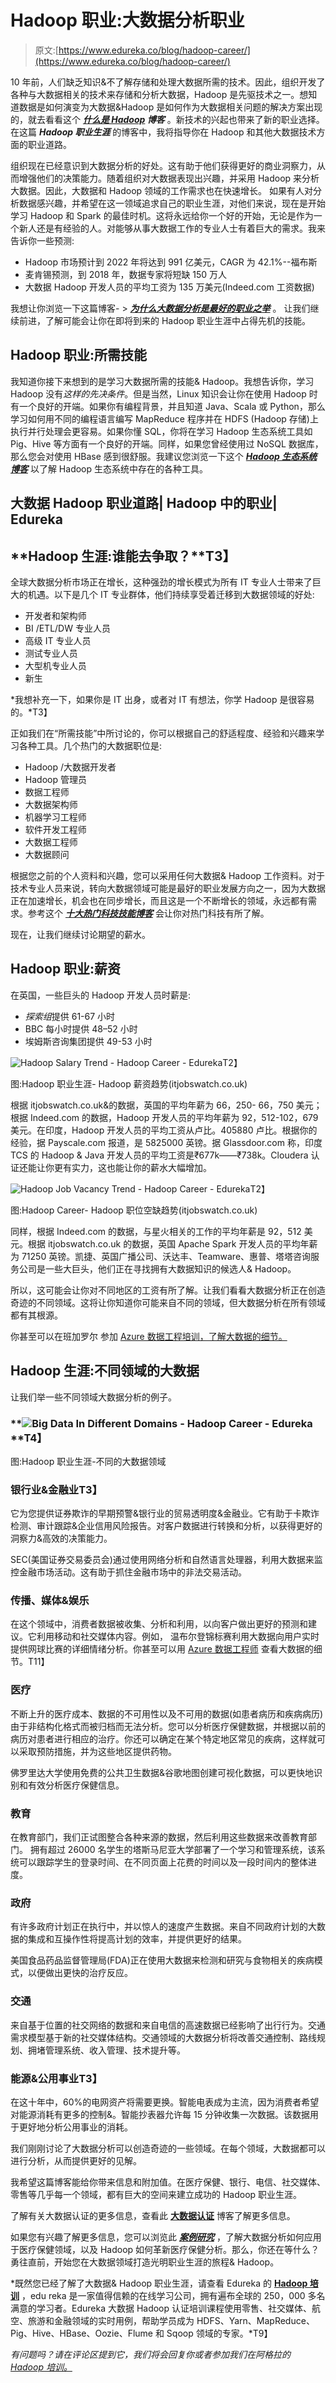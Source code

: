 # Hadoop 职业:大数据分析职业

> 原文:[https://www.edureka.co/blog/hadoop-career/](https://www.edureka.co/blog/hadoop-career/)

10 年前，人们缺乏知识&不了解存储和处理大数据所需的技术。因此，组织开发了各种与大数据相关的技术来存储和分析大数据，Hadoop 是先驱技术之一。想知道数据是如何演变为大数据&Hadoop 是如何作为大数据相关问题的解决方案出现的，就去看看这个 ***[什么是 Hadoop](https://www.edureka.co/blog/what-is-hadoop/) 博客*** 。新技术的兴起也带来了新的职业选择。在这篇 ***Hadoop 职业生涯*** 的博客中，我将指导你在 Hadoop 和其他大数据技术方面的职业道路。

组织现在已经意识到大数据分析的好处。这有助于他们获得更好的商业洞察力，从而增强他们的决策能力。随着组织对大数据表现出兴趣，并采用 Hadoop 来分析大数据。因此，大数据和 Hadoop 领域的工作需求也在快速增长。 如果有人对分析数据感兴趣，并希望在这一领域追求自己的职业生涯，对他们来说，现在是开始学习 Hadoop 和 Spark 的最佳时机。这将永远给你一个好的开始，无论是作为一个新人还是有经验的人。对能够从事大数据工作的专业人士有着巨大的需求。我来告诉你一些预测:

*   Hadoop 市场预计到 2022 年将达到 991 亿美元，CAGR 为 42.1%--福布斯
*   麦肯锡预测，到 2018 年，数据专家将短缺 150 万人
*   大数据 Hadoop 开发人员的平均工资为 135 万美元(Indeed.com 工资数据)

我想让你浏览一下这篇博客- > ***[为什么大数据分析是最好的职业之举](https://www.edureka.co/blog/10-reasons-why-big-data-analytics-is-the-best-career-move)*** 。 让我们继续前进，了解可能会让你在即将到来的 Hadoop 职业生涯中占得先机的技能。

## **Hadoop 职业:所需技能**

我知道你接下来想到的是学习大数据所需的技能& Hadoop。我想告诉你，学习 Hadoop 没有*这样的先决条件*。但是当然，Linux 知识会让你在使用 Hadoop 时有一个良好的开端。如果你有编程背景，并且知道 Java、Scala 或 Python，那么学习如何用不同的编程语言编写 MapReduce 程序并在 HDFS (Hadoop 存储)上执行并行处理会更容易。如果你懂 SQL，你将在学习 Hadoop 生态系统工具如 Pig、Hive 等方面有一个良好的开端。同样，如果您曾经使用过 NoSQL 数据库，那么您会对使用 HBase 感到很舒服。我建议您浏览一下这个 [***Hadoop 生态系统*** ***博客***](https://www.edureka.co/blog/hadoop-ecosystem) 以了解 Hadoop 生态系统中存在的各种工具。

## **大数据 Hadoop 职业道路| Hadoop 中的职业| Edureka**

## **Hadoop 生涯:谁能去争取？**T3】

全球大数据分析市场正在增长，这种强劲的增长模式为所有 IT 专业人士带来了巨大的机遇。以下是几个 IT 专业群体，他们持续享受着迁移到大数据领域的好处:

*   开发者和架构师
*   BI /ETL/DW 专业人员
*   高级 IT 专业人员
*   测试专业人员
*   大型机专业人员
*   新生

*我想补充一下，如果你是 IT 出身，或者对 IT 有想法，你学 Hadoop 是很容易的。*T3】

正如我们在“所需技能”中所讨论的，你可以根据自己的舒适程度、经验和兴趣来学习各种工具。几个热门的大数据职位是:

*   Hadoop /大数据开发者
*   Hadoop 管理员
*   数据工程师
*   大数据架构师
*   机器学习工程师
*   软件开发工程师
*   大数据工程师
*   大数据顾问

根据您之前的个人资料和兴趣，您可以采用任何大数据& Hadoop 工作资料。对于技术专业人员来说，转向大数据领域可能是最好的职业发展方向之一，因为大数据正在加速增长，机会也在同步增长，而且这是一个不断增长的领域，永远都有需求。参考这个 [***十大热门科技技能博客***](https://www.edureka.co/blog/10-hottest-tech-skills-in-2016/) 会让你对热门科技有所了解。

现在，让我们继续讨论期望的薪水。

## **Hadoop 职业:薪资**

在英国，一些巨头的 Hadoop 开发人员时薪是:

*   *探索组*提供 61-67 小时
*   BBC 每小时提供 48–52 小时
*   埃姆斯咨询集团提供 49-53 小时

![Hadoop Salary Trend - Hadoop Career - Edureka](../Images/67f42ef012f18cc956b731f152676a58.png)T2】

图:Hadoop 职业生涯- Hadoop 薪资趋势(itjobswatch.co.uk)

根据 itjobswatch.co.uk&的数据，英国的平均年薪为 66，250- 66，750 美元；根据 Indeed.com 的数据，Hadoop 开发人员的平均年薪为 92，512-102，679 美元。在印度，Hadoop 开发人员的平均工资从卢比。405880 卢比。根据你的经验，据 Payscale.com 报道，是 5825000 英镑。据 Glassdoor.com 称，印度 TCS 的 Hadoop & Java 开发人员的平均工资是₹677k——₹738k。Cloudera 认证还能让你更有实力，这也能让你的薪水大幅增加。

![Hadoop Job Vacancy Trend - Hadoop Career - Edureka](../Images/2e70390c93434908141a9135b8884f35.png)T2】

图:Hadoop Career- Hadoop 职位空缺趋势(itjobswatch.co.uk)

同样，根据 Indeed.com 的数据，与星火相关的工作的平均年薪是 92，512 美元。根据 itjobswatch.co.uk 的数据，英国 Apache Spark 开发人员的平均年薪为 71250 英镑。凯捷、英国广播公司、沃达丰、Teamware、惠普、塔塔咨询服务公司是一些大巨头，他们正在寻找拥有大数据知识的候选人& Hadoop。

所以，这可能会让你对不同地区的工资有所了解。让我们看看大数据分析正在创造奇迹的不同领域。这将让你知道你可能来自不同的领域，但大数据分析在所有领域都有其根源。

你甚至可以在班加罗尔 参加 [Azure 数据工程培训，了解大数据的细节。](https://www.edureka.co/microsoft-azure-data-engineering-certification-course-bangalore)

## **Hadoop 生涯:不同领域的大数据**

让我们举一些不同领域大数据分析的例子。

### **![Big Data In Different Domains - Hadoop Career - Edureka](../Images/2c3fe4ea1764e45b7a6f3dee39529b97.png)**T4】

图:Hadoop 职业生涯-不同的大数据领域

### **银行业&金融业**T3】

它为您提供证券欺诈的早期预警&银行业的贸易透明度&金融业。它有助于卡欺诈检测、审计跟踪&企业信用风险报告。对客户数据进行转换和分析，以获得更好的洞察力&高效的决策能力。

SEC(美国证券交易委员会)通过使用网络分析和自然语言处理器，利用大数据来监控金融市场活动。这有助于抓住金融市场中的非法交易活动。

### **传播、媒体&娱乐**

在这个领域中，消费者数据被收集、分析和利用，以向客户做出更好的预测和建议。它利用移动和社交媒体内容。例如， 温布尔登锦标赛利用大数据向用户实时提供网球比赛的详细情绪分析。你甚至可以用 [Azure 数据工程师](https://www.edureka.co/microsoft-azure-data-engineering-certification-course) 查看大数据的细节。T11】

### **医疗**

不断上升的医疗成本、数据的不可用性以及不可用的数据(如患者病历和疾病病历)由于非结构化格式而被归档而无法分析。您可以分析医疗保健数据，并根据以前的病历对患者进行相应的治疗。你还可以确定在某个特定地区常见的疾病，这样就可以采取预防措施，并为这些地区提供药物。

佛罗里达大学使用免费的公共卫生数据&谷歌地图创建可视化数据，可以更快地识别和有效分析医疗保健信息。

### **教育**

在教育部门，我们正试图整合各种来源的数据，然后利用这些数据来改善教育部门。 拥有超过 26000 名学生的塔斯马尼亚大学部署了一个学习和管理系统，该系统可以跟踪学生的登录时间、在不同页面上花费的时间以及一段时间内的整体进度。

### **政府**

有许多政府计划正在执行中，并以惊人的速度产生数据。来自不同政府计划的大数据的集成和互操作性将提高计划的效率，并提供更好的结果。

美国食品药品监督管理局(FDA)正在使用大数据来检测和研究与食物相关的疾病模式，以便做出更快的治疗反应。

### **交通**

来自基于位置的社交网络的数据和来自电信的高速数据已经影响了出行行为。交通需求模型基于新的社交媒体结构。交通领域的大数据分析将改善交通控制、路线规划、拥堵管理系统、收入管理、技术提升等。

### **能源&公用事业**T3】

在这十年中，60%的电网资产将需要更换。智能电表成为主流，因为消费者希望对能源消耗有更多的控制&。智能抄表器允许每 15 分钟收集一次数据。该数据用于更好地分析公用事业的消耗。

我们刚刚讨论了大数据分析可以创造奇迹的一些领域。在每个领域，大数据都可以进行分析，从而提供更好的见解。

我希望这篇博客能给你带来信息和附加值。在医疗保健、银行、电信、社交媒体、零售等几乎每一个领域，都有巨大的空间来建立成功的 Hadoop 职业生涯。

了解有关大数据认证的更多信息，查看此 **[大数据认证](https://www.edureka.co/blog/top-big-data-certifications)** 博客了解更多信息。

如果您有兴趣了解更多信息，您可以浏览此 ***[案例研究](https://www.edureka.co/blog/hadoop-big-data-in-healthcare)*** ，了解大数据分析如何应用于医疗保健领域，以及 Hadoop 如何革新医疗保健分析。那么，你还在等什么？勇往直前，开始您在大数据领域打造光明职业生涯的旅程& Hadoop。

*既然您已经了解了大数据& Hadoop 职业生涯，请查看 Edureka 的 [**Hadoop 培训**](https://www.edureka.co/big-data-hadoop-training-certification) ，edu reka 是一家值得信赖的在线学习公司，拥有遍布全球的 250，000 多名满意的学习者。Edureka 大数据 Hadoop 认证培训课程使用零售、社交媒体、航空、旅游和金融领域的实时用例，帮助学员成为 HDFS、Yarn、MapReduce、Pig、Hive、HBase、Oozie、Flume 和 Sqoop 领域的专家。*T9】

*有问题吗？请在评论区提到它，我们将会回复你或者参加我们在阿格拉的 [Hadoop 培训。](https://www.edureka.co/big-data-hadoop-training-certification-agra)*